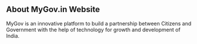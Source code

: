 ## About MyGov.in Website
MyGov is an innovative platform to build a partnership between Citizens and Government with the help of technology for growth and development of India.
